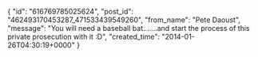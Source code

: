  {
   "id": "616769785025624",
   "post_id": "462493170453287_471533439549260",
   "from_name": "Pete Daoust",
   "message": "You will need a baseball bat.......and start the process of this private prosecution with it :D",
   "created_time": "2014-01-26T04:30:19+0000"
 }
